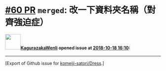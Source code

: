 # [\#60 PR](https://github.com/komeiji-satori/Dress/pull/60) `merged`: 改一下資料夾名稱（對齊強迫症）

#### <img src="https://avatars.githubusercontent.com/u/4261840?v=4" width="50">[KagurazakaWenli](https://github.com/KagurazakaWenli) opened issue at [2018-10-18 16:10](https://github.com/komeiji-satori/Dress/pull/60):






-------------------------------------------------------------------------------



[Export of Github issue for [komeiji-satori/Dress](https://github.com/komeiji-satori/Dress).]
